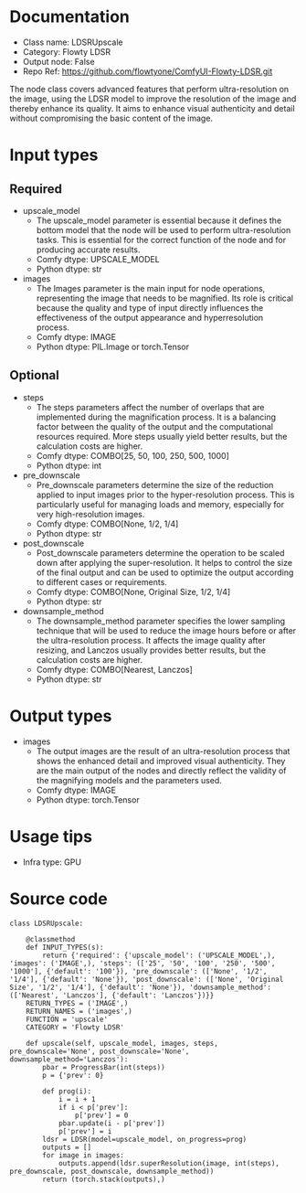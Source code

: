 # Documentation
- Class name: LDSRUpscale
- Category: Flowty LDSR
- Output node: False
- Repo Ref: https://github.com/flowtyone/ComfyUI-Flowty-LDSR.git

The node class covers advanced features that perform ultra-resolution on the image, using the LDSR model to improve the resolution of the image and thereby enhance its quality. It aims to enhance visual authenticity and detail without compromising the basic content of the image.

# Input types
## Required
- upscale_model
    - The upscale_model parameter is essential because it defines the bottom model that the node will be used to perform ultra-resolution tasks. This is essential for the correct function of the node and for producing accurate results.
    - Comfy dtype: UPSCALE_MODEL
    - Python dtype: str
- images
    - The Images parameter is the main input for node operations, representing the image that needs to be magnified. Its role is critical because the quality and type of input directly influences the effectiveness of the output appearance and hyperresolution process.
    - Comfy dtype: IMAGE
    - Python dtype: PIL.Image or torch.Tensor
## Optional
- steps
    - The steps parameters affect the number of overlaps that are implemented during the magnification process. It is a balancing factor between the quality of the output and the computational resources required. More steps usually yield better results, but the calculation costs are higher.
    - Comfy dtype: COMBO[25, 50, 100, 250, 500, 1000]
    - Python dtype: int
- pre_downscale
    - Pre_downscale parameters determine the size of the reduction applied to input images prior to the hyper-resolution process. This is particularly useful for managing loads and memory, especially for very high-resolution images.
    - Comfy dtype: COMBO[None, 1/2, 1/4]
    - Python dtype: str
- post_downscale
    - Post_downscale parameters determine the operation to be scaled down after applying the super-resolution. It helps to control the size of the final output and can be used to optimize the output according to different cases or requirements.
    - Comfy dtype: COMBO[None, Original Size, 1/2, 1/4]
    - Python dtype: str
- downsample_method
    - The downsample_method parameter specifies the lower sampling technique that will be used to reduce the image hours before or after the ultra-resolution process. It affects the image quality after resizing, and Lanczos usually provides better results, but the calculation costs are higher.
    - Comfy dtype: COMBO[Nearest, Lanczos]
    - Python dtype: str

# Output types
- images
    - The output images are the result of an ultra-resolution process that shows the enhanced detail and improved visual authenticity. They are the main output of the nodes and directly reflect the validity of the magnifying models and the parameters used.
    - Comfy dtype: IMAGE
    - Python dtype: torch.Tensor

# Usage tips
- Infra type: GPU

# Source code
```
class LDSRUpscale:

    @classmethod
    def INPUT_TYPES(s):
        return {'required': {'upscale_model': ('UPSCALE_MODEL',), 'images': ('IMAGE',), 'steps': (['25', '50', '100', '250', '500', '1000'], {'default': '100'}), 'pre_downscale': (['None', '1/2', '1/4'], {'default': 'None'}), 'post_downscale': (['None', 'Original Size', '1/2', '1/4'], {'default': 'None'}), 'downsample_method': (['Nearest', 'Lanczos'], {'default': 'Lanczos'})}}
    RETURN_TYPES = ('IMAGE',)
    RETURN_NAMES = ('images',)
    FUNCTION = 'upscale'
    CATEGORY = 'Flowty LDSR'

    def upscale(self, upscale_model, images, steps, pre_downscale='None', post_downscale='None', downsample_method='Lanczos'):
        pbar = ProgressBar(int(steps))
        p = {'prev': 0}

        def prog(i):
            i = i + 1
            if i < p['prev']:
                p['prev'] = 0
            pbar.update(i - p['prev'])
            p['prev'] = i
        ldsr = LDSR(model=upscale_model, on_progress=prog)
        outputs = []
        for image in images:
            outputs.append(ldsr.superResolution(image, int(steps), pre_downscale, post_downscale, downsample_method))
        return (torch.stack(outputs),)
```